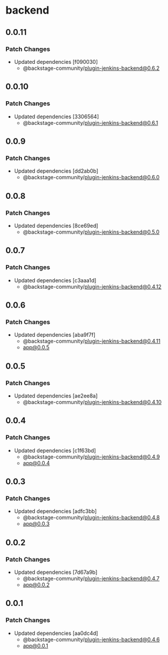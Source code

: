 # backend

## 0.0.11

### Patch Changes

- Updated dependencies [f090030]
  - @backstage-community/plugin-jenkins-backend@0.6.2

## 0.0.10

### Patch Changes

- Updated dependencies [3306564]
  - @backstage-community/plugin-jenkins-backend@0.6.1

## 0.0.9

### Patch Changes

- Updated dependencies [dd2ab0b]
  - @backstage-community/plugin-jenkins-backend@0.6.0

## 0.0.8

### Patch Changes

- Updated dependencies [8ce69ed]
  - @backstage-community/plugin-jenkins-backend@0.5.0

## 0.0.7

### Patch Changes

- Updated dependencies [c3aaa1d]
  - @backstage-community/plugin-jenkins-backend@0.4.12

## 0.0.6

### Patch Changes

- Updated dependencies [aba9f7f]
  - @backstage-community/plugin-jenkins-backend@0.4.11
  - app@0.0.5

## 0.0.5

### Patch Changes

- Updated dependencies [ae2ee8a]
  - @backstage-community/plugin-jenkins-backend@0.4.10

## 0.0.4

### Patch Changes

- Updated dependencies [c1f63bd]
  - @backstage-community/plugin-jenkins-backend@0.4.9
  - app@0.0.4

## 0.0.3

### Patch Changes

- Updated dependencies [adfc3bb]
  - @backstage-community/plugin-jenkins-backend@0.4.8
  - app@0.0.3

## 0.0.2

### Patch Changes

- Updated dependencies [7d67a9b]
  - @backstage-community/plugin-jenkins-backend@0.4.7
  - app@0.0.2

## 0.0.1

### Patch Changes

- Updated dependencies [aa0dc4d]
  - @backstage-community/plugin-jenkins-backend@0.4.6
  - app@0.0.1
